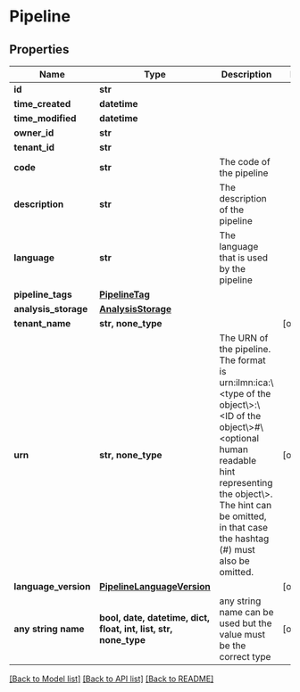 # Pipeline


## Properties
Name | Type | Description | Notes
------------ | ------------- | ------------- | -------------
**id** | **str** |  | 
**time_created** | **datetime** |  | 
**time_modified** | **datetime** |  | 
**owner_id** | **str** |  | 
**tenant_id** | **str** |  | 
**code** | **str** | The code of the pipeline | 
**description** | **str** | The description of the pipeline | 
**language** | **str** | The language that is used by the pipeline | 
**pipeline_tags** | [**PipelineTag**](PipelineTag.md) |  | 
**analysis_storage** | [**AnalysisStorage**](AnalysisStorage.md) |  | 
**tenant_name** | **str, none_type** |  | [optional] 
**urn** | **str, none_type** | The URN of the pipeline. The format is urn:ilmn:ica:\\&lt;type of the object\\&gt;:\\&lt;ID of the object\\&gt;#\\&lt;optional human readable hint representing the object\\&gt;. The hint can be omitted, in that case the hashtag (#) must also be omitted. | [optional] 
**language_version** | [**PipelineLanguageVersion**](PipelineLanguageVersion.md) |  | [optional] 
**any string name** | **bool, date, datetime, dict, float, int, list, str, none_type** | any string name can be used but the value must be the correct type | [optional]

[[Back to Model list]](../README.md#documentation-for-models) [[Back to API list]](../README.md#documentation-for-api-endpoints) [[Back to README]](../README.md)


